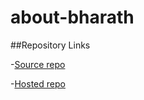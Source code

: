 # about-bharath
##Repository Links

-[Source repo](https://github.com/bharathkumar3355/about-bharath)

-[Hosted repo](https://bharathkumar3355.github.io/about-bharath/)
